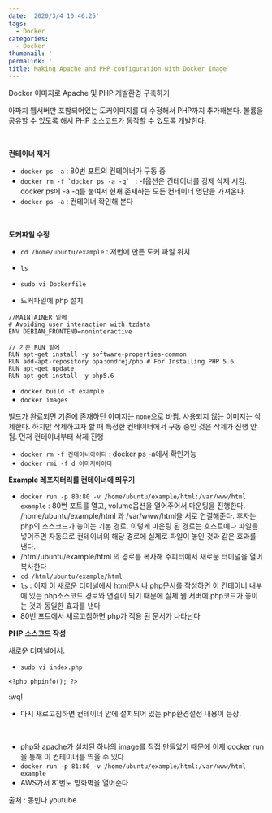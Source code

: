 ```yaml
---
date: '2020/3/4 10:46:25'
tags:
  - Docker
categories:
  - Docker
thumbnail: ''
permalink: ''
title: Making Apache and PHP configuration with Docker Image
---
```


Docker 이미지로 Apache 및 PHP 개발환경 구축하기

<!-- more -->

아파치 웹서버만 포함되어있는 도커이미지를 더 수정해서 PHP까지 추가해본다. 볼륨을 공유할 수 있도록 해서 PHP 소스코드가 동작할 수 있도록 개발한다.

<br>

__컨테이너 제거__

* `docker ps -a`  : 80번 포트의 컨테이너가 구동 중
* ```docker rm -f `docker ps -a -q` ```  : -f옵션은 컨테이너를 강제 삭제 시킴. docker ps에 -a -q를 붙여서 현재 존재하는 모든 컨테이너 명단을 가져온다.
* `docker ps -a`  : 컨테이너 확인해 본다

<br>

__도커파일 수정__

* `cd /home/ubuntu/example` : 저번에 만든 도커 파일 위치
* `ls` 
* `sudo vi Dockerfile`

* 도커파일에 php 설치 
```
//MAINTAINER 밑에
# Avoiding user interaction with tzdata
ENV DEBIAN_FRONTEND=noninteractive

// 기존 RUN 밑에
RUN apt-get install -y software-properties-common
RUN add-apt-repository ppa:ondrej/php # For Installing PHP 5.6
RUN apt-get update
RUN apt-get install -y php5.6
```

* `docker build -t example .`
* `docker images`

빌드가 완료되면 기존에 존재하던 이미지는 `none`으로 바뀜. 사용되지 않는 이미지는 삭제한다. 하지만 삭제하고자 할 때 특정한 컨테이너에서 구동 중인 것은 삭제가 진행 안됨. 먼저 컨테이너부터 삭제 진행
* `docker rm -f 컨테이너아이디` : docker ps -a에서 확인가능
* `docker rmi -f d 이미지아이디`  

__Example 레포지터리를 컨테이너에 띄우기__

* `docker run -p 80:80 -v /home/ubuntu/example/html:/var/www/html example`  : 80번 포트를 열고, volume옵션을 열어주어서 마운팅을 진행한다. /home/ubuntu/example/html 과 /var/www/html을 서로 연결해준다. 후자는 php의 소스코드가 놓이는 기본 경로. 
이렇게 마운팅 된 경로는 호스트에다 파일을 넣어주면 자동으로 컨테이너의 해당 경로에 실제로 파일이 놓인 것과 같은 효과를 낸다.
* /html/ubuntu/example/html 의 경로를 복사해 주피터에서 새로운 터미널을 열어 복사한다
* `cd /html/ubuntu/example/html`
* `ls`
  : 이제 이 새로운 터미널에서 html문서나 php문서를 작성하면 이 컨테이너 내부에 있는 php소스코드 경로와 연결이 되기 때문에 실제 웹 서버에 php코드가 놓이는 것과 동일한 효과를 낸다
* 80번 포트에서 새로고침하면 php가 적용 된 문서가 나타난다

__PHP 소스코드 작성__

새로운 터미널에서.
* `sudo vi index.php`
```
<?php phpinfo(); ?>
```
:wq!

* 다시 새로고침하면 컨테이너 안에 설치되어 있는 php환경설정 내용이 등장.


<br>

* php와 apache가 설치된 하나의 image를 직접 만들었기 때문에 이제 docker run 을 통해 이 컨테이너를 띄울 수 있다
* `docker run -p 81:80 -v /home/ubuntu/example/html:/var/www/html example`
* AWS가서 81번도 방화벽을 열어준다


출처 : 동빈나 youtube

